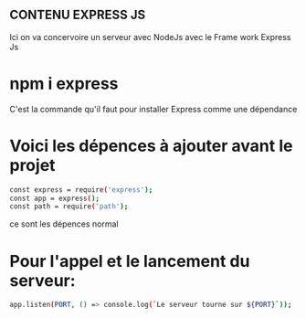 ## CONTENU EXPRESS JS
 
 Ici on va concervoire un serveur avec NodeJs avec le 
 Frame work Express Js 

# npm i express

 C'est la commande qu'il faut pour installer Express 
 comme une dépendance 

# Voici les dépences à ajouter avant le projet 
```bash
const express = require('express');
const app = express();
const path = require('path');
```
ce sont les dépences normal 

# Pour l'appel et le lancement du serveur:

```bash 
app.listen(PORT, () => console.log(`Le serveur tourne sur ${PORT}`));

```